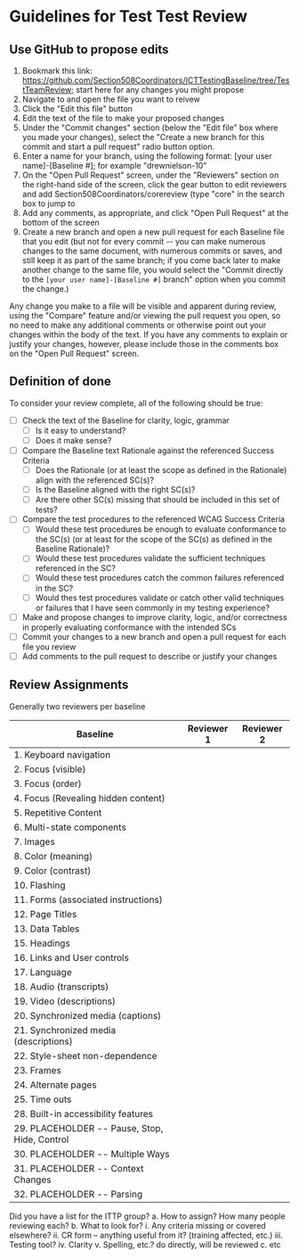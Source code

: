 # Guidelines for Test Test Review
## Use GitHub to propose edits
1. Bookmark this link: https://github.com/Section508Coordinators/ICTTestingBaseline/tree/TestTeamReview; start here for any changes you might propose
2. Navigate to and open the file you want to reivew
3. Click the "Edit this file" button
4. Edit the text of the file to make your proposed changes
5. Under the "Commit changes" section (below the "Edit file" box where you made your changes), select the "Create a new branch for this commit and start a pull request" radio button option.
6. Enter a name for your branch, using the following format: [your user name]-[Baseline #]; for example "drewnielson-10"
7. On the "Open Pull Request" screen, under the "Reviewers" section on the right-hand side of the screen, click the gear button to edit reviewers and add Section508Coordinators/corereview (type "core" in the search box to jump to 
8. Add any comments, as appropriate, and click "Open Pull Request" at the bottom of the screen
9. Create a new branch and open a new pull request for each Baseline file that you edit (but not for every commit -- you can make numerous changes to the same document, with numerous commits or saves, and still keep it as part of the same branch; if you come back later to make another change to the same file, you would select the "Commit directly to the <code>[your user name]-[Baseline #]</code> branch" option when you commit the change.) 

Any change you make to a file will be visible and apparent during review, using the "Compare" feature and/or viewing the pull request you open, so no need to make any additional comments or otherwise point out your changes within the body of the text. If you have any comments to explain or justify your changes, however, please include those in the comments box on the "Open Pull Request" screen.

## Definition of done
To consider your review complete, all of the following should be true:
- [ ] Check the text of the Baseline for clarity, logic, grammar
    - [ ] Is it easy to understand?
    - [ ] Does it make sense?
- [ ] Compare the Baseline text Rationale against the referenced Success Criteria
    - [ ] Does the Rationale (or at least the scope as defined in the Rationale) align with the referenced SC(s)?
    - [ ] Is the Baseline aligned with the right SC(s)?
    - [ ] Are there other SC(s) missing that should be included in this set of tests?
- [ ] Compare the test procedures to the referenced WCAG Success Criteria
    - [ ] Would these test procedures be enough to evaluate conformance to the SC(s) (or at least for the scope of the SC(s) as defined in the Baseline Rationale)?
    - [ ] Would these test procedures validate the sufficient techniques referenced in the SC?
    - [ ] Would these test procedures catch the common failures referenced in the SC?
    - [ ] Would thes test procedures validate or catch other valid techniques or failures that I have seen commonly in my testing experience?
- [ ] Make and propose changes to improve clarity, logic, and/or correctness in properly evaluating conformance with the intended SCs
- [ ] Commit your changes to a new branch and open a pull request for each file you review
- [ ] Add comments to the pull request to describe or justify your changes

## Review Assignments
Generally two reviewers per baseline

| Baseline | Reviewer 1 | Reviewer 2 |
|----------|------------|------------|
| 1. Keyboard navigation | | |
| 2. Focus (visible) | | |
| 3. Focus (order) | | |
| 4. Focus (Revealing hidden content) | | |
| 5. Repetitive Content | | |
| 6. Multi-state components | | |
| 7. Images | | |
| 8. Color (meaning) | | |
| 9. Color (contrast) | | |
| 10. Flashing | | |
| 11. Forms (associated instructions) | | |
| 12. Page Titles | | |
| 13. Data Tables | | |
| 15. Headings | | |
| 16. Links and User controls | | |
| 17. Language | | |
| 18. Audio (transcripts) | | |
| 19. Video (descriptions) | | |
| 20. Synchronized media (captions) | | |
| 21. Synchronized media (descriptions) | | |
| 22. Style-sheet non-dependence | | |
| 23. Frames | | |
| 24. Alternate pages | | |
| 25. Time outs | | |
| 28. Built-in accessibility features | | |
| 29. PLACEHOLDER -- Pause, Stop, Hide, Control | | |
| 30. PLACEHOLDER -- Multiple Ways | | |
| 31. PLACEHOLDER -- Context Changes | | |
| 32. PLACEHOLDER -- Parsing | | |

Did you have a list for the ITTP group?
a.	How to assign? How many people reviewing each?
b.	What to look for?
i.	Any criteria missing or covered elsewhere?
ii.	CR form – anything useful from it? (training affected, etc.)
iii.	Testing tool?
iv.	Clarity
v.	Spelling, etc.? do directly, will be reviewed
c.	etc
